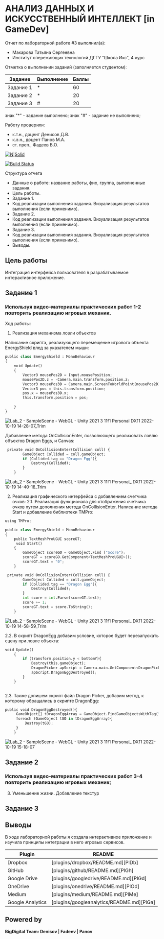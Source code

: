 # АНАЛИЗ ДАННЫХ И ИСКУССТВЕННЫЙ ИНТЕЛЛЕКТ [in GameDev]
Отчет по лабораторной работе #3 выполнил(а):
- Макарова Татьяна Сергеевна
- Институт опережающих технологий ДГТУ "Школа Икс", 4 курс

Отметка о выполнении заданий (заполняется студентом):

| Задание | Выполнение | Баллы |
| ------ | ------ | ------ |
| Задание 1 | * | 60 |
| Задание 2 | * | 20 |
| Задание 3 | # | 20 |

знак "*" - задание выполнено; знак "#" - задание не выполнено;

Работу проверили:
- к.т.н., доцент Денисов Д.В.
- к.э.н., доцент Панов М.А.
- ст. преп., Фадеев В.О.

[![N|Solid](https://cldup.com/dTxpPi9lDf.thumb.png)](https://nodesource.com/products/nsolid)

[![Build Status](https://travis-ci.org/joemccann/dillinger.svg?branch=master)](https://travis-ci.org/joemccann/dillinger)

Структура отчета

- Данные о работе: название работы, фио, группа, выполненные задания.
- Цель работы.
- Задание 1.
- Код реализации выполнения задания. Визуализация результатов выполнения (если применимо).
- Задание 2.
- Код реализации выполнения задания. Визуализация результатов выполнения (если применимо).
- Задание 3.
- Код реализации выполнения задания. Визуализация результатов выполнения (если применимо).
- Выводы.

## Цель работы
Интеграция интерфейса пользователя в разрабатываемое интерактивное приложение.

## Задание 1
### Используя видео-материалы практических работ 1-2 повторить реализацию игровых механик.

Ход работы: 

1. Реализация механизма ловли объектов

Написание скрипта, реализующего перемещение игрового объекта EnergyShield влед за указателем мыши:
```py
public class EnergyShield : MonoBehaviour
{
    void Update()
    {
        Vector3 mousePos2D = Input.mousePosition;
        mousePos2D.z = -Camera.main.transform.position.z;
        Vector3 mousePos3D = Camera.main.ScreenToWorldPoint(mousePos2D);
        Vector3 pos = this.transform.position;
        pos.x = mousePos3D.x;
        this.transform.position = pos;
        
    }
}
```
![Lab_2 - SampleScene - WebGL - Unity 2021 3 11f1 Personal _DX11_ 2022-10-19 14-28-07_Trim](https://user-images.githubusercontent.com/85516001/196681678-8748a98c-7a77-4248-9ba6-b0347b518b48.gif)


Добавление метода OnCollisionEnter, позволюящего реализовать ловлю объектов Dragon Eggs, и Canvas:
```py
 private void OnCollisionEnter(Collision coll) {
        GameObject Collided = coll.gameObject;
        if (Collided.tag == "Dragon Egg"){
            Destroy(Collided);
        }
    }
```
![Lab_2 - SampleScene - WebGL - Unity 2021 3 11f1 Personal_ _DX11_ 2022-10-19 14-40-18_Trim](https://user-images.githubusercontent.com/85516001/196682113-f0dcbbb9-3324-45f2-a6ab-76cf2692db23.gif)

2. Реализация графического интерфейса с добавлением счетчика очков:
2.1. Реализация функционала для отображения счетчика очков путем дополнения метода OnCollisionEnter. Написание метода Start и добавление библиотеки TMPro:
```py
using TMPro;

public class EnergyShield : MonoBehaviour
{
    public TextMeshProUGUI scoreGT;
     void Start()
    {
        GameObject scoreGO = GameObject.Find ("Score");
        scoreGT = scoreGO.GetComponent<TextMeshProUGUI>();
        scoreGT.text = "0";
    }

 private void OnCollisionEnter(Collision coll) {
        GameObject Collided = coll.gameObject;
        if (Collided.tag == "Dragon Egg"){
            Destroy(Collided);
        }
        int score = int.Parse(scoreGT.text);
        score += 1;
        scoreGT.text = score.ToString();
    }
 ```
 ![Lab_2 - SampleScene - WebGL - Unity 2021 3 11f1 Personal_ _DX11_ 2022-10-19 14-58-59_Trim](https://user-images.githubusercontent.com/85516001/196685029-6c7ab501-aedc-447c-93f9-622c13b3964e.gif)

2.2. В скрипт DragonEgg добавим условие, которое будет перезапускать сцену при ловле объекта:
```py
void Update()
    {
        if (transform.position.y < bottomY){
            Destroy(this.gameObject);
            DragonPicker apScript = Camera.main.GetComponent<DragonPicker>();
            apScript.DragonEggDestroyed();
        }       
    }
  
```
2.3. Также допишем скрипт файл Dragon Picker, добавим метод, к которому обращались в скрипте DragonEgg:
```py
public void DragonEggDestroyed(){
     GameObject[] tDragonEggArray = GameObject.FindGameObjectsWithTag("Dragon Egg");
     foreach (GameObject tGO in tDragonEggArray){
         Destroy(tGO);
     }
    }
```

![Lab_2 - SampleScene - WebGL - Unity 2021 3 11f1 Personal_ _DX11_ 2022-10-19 15-18-07](https://user-images.githubusercontent.com/85516001/196689089-4adf5370-2907-418e-b75c-cec098f09e6f.gif)


## Задание 2
### Используя видео-материалы практических работ 3-4 повторить реализацию игровых механик;

3. Уменьшение жизни. Добавление текстур

## Задание 3

## Выводы

В ходе лабораторной работы я cоздала интерактивное приложение и изучила принципы интеграции в него игровых сервисов.

| Plugin | README |
| ------ | ------ |
| Dropbox | [plugins/dropbox/README.md][PlDb] |
| GitHub | [plugins/github/README.md][PlGh] |
| Google Drive | [plugins/googledrive/README.md][PlGd] |
| OneDrive | [plugins/onedrive/README.md][PlOd] |
| Medium | [plugins/medium/README.md][PlMe] |
| Google Analytics | [plugins/googleanalytics/README.md][PlGa] |

## Powered by

**BigDigital Team: Denisov | Fadeev | Panov**
